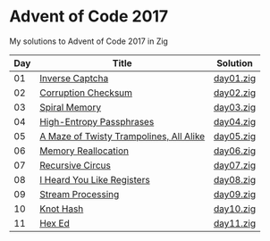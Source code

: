 # Advent of Code 2017

My solutions to Advent of Code 2017 in Zig

| Day | Title                                                                           | Solution                   |
| --- | ------------------------------------------------------------------------------- | -------------------------- |
| 01  | [Inverse Captcha](https://adventofcode.com/2017/day/1)                          | [day01.zig](src/day01.zig) |
| 02  | [Corruption Checksum](https://adventofcode.com/2017/day/2)                      | [day02.zig](src/day02.zig) |
| 03  | [Spiral Memory](https://adventofcode.com/2017/day/3)                            | [day03.zig](src/day03.zig) |
| 04  | [High-Entropy Passphrases](https://adventofcode.com/2017/day/4)                 | [day04.zig](src/day04.zig) |
| 05  | [A Maze of Twisty Trampolines, All Alike](https://adventofcode.com/2017/day/5)  | [day05.zig](src/day05.zig) |
| 06  | [Memory Reallocation](https://adventofcode.com/2017/day/6)                      | [day06.zig](src/day06.zig) |
| 07  | [Recursive Circus](https://adventofcode.com/2017/day/7)                         | [day07.zig](src/day07.zig) |
| 08  | [I Heard You Like Registers](https://adventofcode.com/2017/day/8)               | [day08.zig](src/day08.zig) |
| 09  | [Stream Processing](https://adventofcode.com/2017/day/9)                        | [day09.zig](src/day09.zig) |
| 10  | [Knot Hash](https://adventofcode.com/2017/day/10)                               | [day10.zig](src/day10.zig) |
| 11  | [Hex Ed](https://adventofcode.com/2017/day/11)                                  | [day11.zig](src/day11.zig) |
